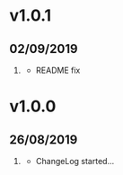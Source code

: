 # v1.0.1
##  02/09/2019

1. [](#bugfix)
    * README fix

# v1.0.0
##  26/08/2019

1. [](#new)
    * ChangeLog started...
